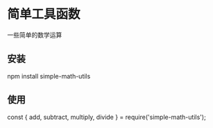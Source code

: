 # 简单工具函数

一些简单的数学运算

## 安装

npm install simple-math-utils

## 使用

const { add, subtract, multiply, divide } = require('simple-math-utils');
